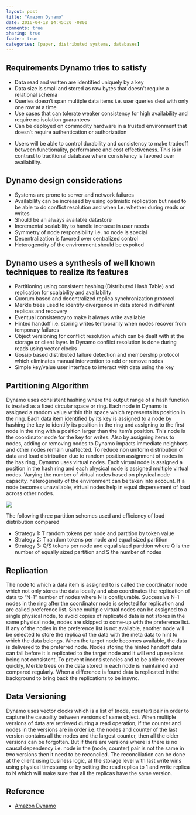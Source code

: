 ```yaml
---
layout: post
title: "Amazon Dynamo"
date: 2016-04-18 14:45:20 -0800
comments: true
sharing: true
footer: true
categories: [paper, distributed systems, databases]
---
```


## Requirements Dynamo tries to satisfy ##

- Data read and written are identified uniquely by a key 
- Data size is small and stored as raw bytes that doesn’t require a relational schema
- Queries doesn’t span multiple data items i.e. user queries deal with only one row at a time
- Use cases that can tolerate weaker consistency for high availability and require no isolation guarantees
- Can be deployed on commodity hardware in a trusted environment that doesn’t require authentication or authorization
<!--more-->
- Users will be able to control durability and consistency to make tradeoff between functionality, performance and cost effectiveness. This is in contrast to traditional database where consistency is favored over availability.

## Dynamo design considerations ##

- Systems are prone to server and network failures
- Availability can be increased by using optimistic replication but need to be able to do conflict resolution and when I.e. whether during reads or writes
- Should be an always available datastore
- Incremental scalability to handle increase in user needs
- Symmetry of node responsibility i.e. no node is special
- Decentralization is favored over centralized control
- Heterogeneity of the environment should be expoited

## Dynamo uses a synthesis of well known techniques to realize its features ##

- Partitioning using consistent hashing (Distributed Hash Table) and replication for scalability and availability
- Quorum based and decentralized replica synchronization protocol 
- Merkle trees used to identify divergence in data stored in different replicas and recovery
- Eventual consistency to make it always write available 
- Hinted handoff i.e. storing writes temporarily when nodes recover from temporary failures
- Object versioning for conflict resolution which can be dealt with at the storage or client layer. In Dynamo conflict resolution is done during reads using vector clocks
- Gossip based distributed failure detection and membership protocol which eliminates manual intervention to add or remove nodes 
- Simple key/value user interface to interact with data using the key

## Partitioning Algorithm ##

Dynamo uses consistent hashing where the output range of a hash function is treated as a fixed circular space or ring. Each node in Dynamo is assigned a random value within this space which represents its position in the ring. Each data item identified by its key is assigned to a node by hashing the key to identify its position in the ring and assigning to the first node in the ring with a position larger than the item’s position. This node is the coordinator node for the key for writes. Also by assigning items to nodes, adding or removing nodes to Dynamo impacts immediate neighbors and other nodes remain unaffected. To reduce non uniform distribution of data and load distribution due to random position assignment of nodes in the has ring , Dynamo uses virtual nodes. Each virtual node is assigned a position in the hash ring and each physical node is assigned multiple virtual nodes. Varying the number of virtual nodes based on physical node capacity, heterogeneity of the environment can be taken into account. If a node becomes unavailable, virtual nodes help in equal dispersement of load across other nodes. 

<img src="{{ root_url }}/images/dynamo/Dynamo-Partitioning-Schemes.png" ALIGN=”center” />

The following three partition schemes used and efficiency of load distribution compared

- Strategy 1: T random tokens per node and partition by token value
- Strategy 2: T random tokens per node and equal sized partition
- Strategy 3: Q/S tokens per node and equal sized partition where Q is the number of equally sized partition and S the number of nodes 

## Replication ##

The node to which a data item is assigned to is called the coordinator node which not only stores the data locally and also coordinates the replication of data to “N-1” number of nodes where N is configurable. Successive N-1 nodes in the ring after the coordinator node is selected for replication and are called preference list. Since multiple virtual nodes can be assigned to a single physical node, to avoid copies of replicated data is not stores in the same physical node, nodes are skipped to come-up with the preference list. 
If any of the nodes in the preference list is not available, another node will be selected to store the replica of the data with the meta data to hint to which the data belongs. When the target node becomes available, the data is delivered to the preferred node. Nodes storing the hinted handoff data can fail before it is replicated to the target node and it will end up replicas being not consistent. To prevent inconsistencies and to be able to recover quickly, Merkle trees on the data stored in each node is maintained and compared regularly. When a difference is found data is replicated in the background to bring back the replications to be insync. 

## Data Versioning ##

Dynamo uses vector clocks which is a list of (node, counter) pair in order to capture the causality between versions of same object. When multiple versions of data are retrieved during a read operation, if the counter and nodes in the versions are in order i.e. the nodes and counter of the last version contains all the nodes and the largest counter, then all the older versions can be forgotten. But if there are versions where is there is no causal dependency i.e. node in the (node, counter) pair is not the same in two versions then it need to be reconciled. The reconciliation can be done at the client using business logic, at the storage level with last write wins using physical timestamp or by setting the read replica to 1 and write replica to N which will make sure that all the replicas have the same version.

## Reference ##

- [Amazon Dynamo](https://www.allthingsdistributed.com/files/amazon-dynamo-sosp2007.pdf)
